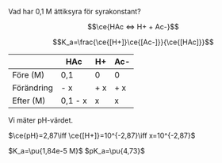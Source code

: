 Vad har 0,1 M ättiksyra för syrakonstant?

$$\ce{HAc <=> H+ + Ac-}$$

$$K_a=\frac{\ce{[H+]}\ce{[Ac-]}}{\ce{[HAc]}}$$




|            | HAc     | H+  | Ac- |
| ---------- | ------- | --- | --- |
| Före (M)   | 0,1     | 0   | 0   |
| Förändring | - x     | + x | + x |
| Efter (M)  | 0,1 - x | x   | x   |

Vi mäter pH-värdet.

$\ce{pH}=2,87\iff \ce{[H+]}=10^{-2,87}\iff x=10^{-2,87}$

$K_a=\pu{1,84e-5 M}$
$pK_a=\pu{4,73}$
